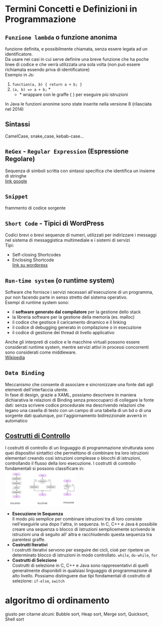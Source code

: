 # Termini Concetti e Definizioni in Programmazione

## `Funzione lambda` o funzione anonima
funzione definita, e possibilmente chiamata, senza essere legata ad un identificatore.  
Da usare nei casi in cui serve definire una breve funzione che ha poche linee di codice e che verrà utilizzata una sola volta (non può essere richiamata essendo priva di identificatore)  
Esempio in Js:  
1. `function(a, b) { return a + b; }`
2. `(a, b) => a + b;` *
    - \* wrappare con le graffe { } per eseguire più istruzioni

In Java le funzioni anonime sono state inserite nella versione 8 (rilasciata nel 2014)

## Sintassi 
CamelCase, snake_case, kebab-case… 

## `ReGex` - `Regular Expression` (Espressione Regolare)
Sequenza di simboli scritta con sintassi specifica che identifica un insieme di stringhe  
[link google](https://support.google.com/a/answer/1371415?hl=it)

## `Snippet`  
frammento di codice sorgente

## `Short Code` - Tipici di WordPress  
Codici brevi o brevi sequenze di numeri, utilizzati per indirizzare i messaggi nel sistema di messaggistica multimediale e i sistemi di servizi  
Tipi:  
- Self-closing Shortcodes  
- Enclosing Shortcode  
[link su wordpress](../CMS/WordPress/ShortCode/ShortCode.md)

## `Run-time system` (o runtime system)
Software che fornisce i servizi necessari all'esecuzione di un programma, pur non facendo parte in senso stretto del sistema operativo.  
Esempi di runtime system sono:
- il **software generato dal compilatore** per la gestione dello stack
- la libreria software per la gestione della memoria (es. malloc)
- il codice che gestisce il caricamento dinamico e il linking
- il codice di debugging generato in compilazione o in esecuzione
- il codice di gestione dei thread di livello applicativo

Anche gli interpreti di codice e le macchine virtuali possono essere considerati runtime system, mentre servizi attivi in processi concorrenti sono considerati come middleware.  
[Wikipedia](https://it.wikipedia.org/wiki/Run-time_system)

## `Data Binding`
Meccanismo che consente di associare e sincronizzare una fonte dati agli elementi dell'interfaccia utente.  
In fase di design, grazie a XAML, possiamo descrivere in maniera dichiarativa le relazioni di Binding senza preoccuparci di collegare la fonte dati: senza scrivere codice procedurale ma descrivendo relazioni che legano una casella di testo con un campo di una tabella di un bd o di una sorgente dati qualunque, poi l'aggiornamento bidirezzionale avverrà in automatico

## [Costrutti di Controllo](http://www.dacrema.com/Informatica/Costrutti_controllo.htm)  
I costrutti di controllo di un linguaggio di programmazione strutturata sono quei dispositivi sintattici che permettono di combinare tra loro istruzioni elementari creando cosi istruzioni complesse o blocchi di istruzioni, controllando il flusso della loro esecuzione. I costrutti di controllo fondamentali si possono classificare in:  
![](asset/Costrutti_mini.png)
- **Esecuzione in Sequenza**  
    Il modo più semplice per combinare istruzioni tra di loro consiste nell'eseguirle una dopo l'altra, in sequenza. In C, C++ e Java è possibile creare una sequenza o blocco di istruzioni semplicemente scrivendo le istruzioni una di seguito all' altra e racchiudendo questa sequenza tra parentesi graffe.
- **Costrutti Iterativi**  
    I costrutti iterativi servono per eseguire dei cicli, cioè per ripetere un determinato blocco di istruzioni in modo controllato.
    `while`, `do-while`, `for`
- **Costrutti di Selezione**  
    Costrutti di selezione in C, C++ e Java sono rappresentativi di quelli generalmente disponibili in qualsiasi linguaggio di programmazione di alto livello. Possiamo distinguere due tipi fondamentali di costrutto di selezione: 
    `if-else`, `switch`

# algoritmo di ordinamento
giusto per citarne alcuni: Bubble sort, Heap sort, Merge sort, Quicksort, Shell sort 